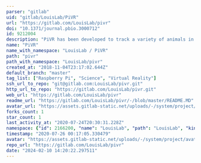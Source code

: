 ```yaml
---
parser: "gitlab"
uid: "gitlab/LouisLab/PiVR"
url: "https://gitlab.com/LouisLab/pivr"
doi: "10.1371/journal.pbio.3000712"
id: 9212004
description: "PiVR has been developed to track a variety of animals in real time and present them with light stimuli. Manual can be found at www.PiVR.org, scientific publication at  https://doi.org/10.1371/journal.pbio.3000712  "
name: "PiVR"
name_with_namespace: "LouisLab / PiVR"
path: "pivr"
path_with_namespace: "LouisLab/pivr"
created_at: "2018-11-04T23:17:02.644Z"
default_branch: "master"
tag_list: ["Raspberry Pi", "Science", "Virtual Reality"]
ssh_url_to_repo: "git@gitlab.com:LouisLab/pivr.git"
http_url_to_repo: "https://gitlab.com/LouisLab/pivr.git"
web_url: "https://gitlab.com/LouisLab/pivr"
readme_url: "https://gitlab.com/LouisLab/pivr/-/blob/master/README.MD"
avatar_url: "https://assets.gitlab-static.net/uploads/-/system/project/avatar/9212004/PiVR_logo.png"
forks_count: 1
star_count: 1
last_activity_at: "2020-07-24T20:30:31.228Z"
namespace: {"id": 2166200, "name": "LouisLab", "path": "LouisLab", "kind": "group", "full_path": "LouisLab", "parent_id": null, "avatar_url": null, "web_url": "https://gitlab.com/groups/LouisLab"}
timestamp: "2020-07-26 00:17:05.330479"
avatar: "https://assets.gitlab-static.net/uploads/-/system/project/avatar/9212004/PiVR_logo.png"
repo_url: "https://gitlab.com/LouisLab/pivr"
date: "2024-02-10 14:20:22.297511"
---
```

